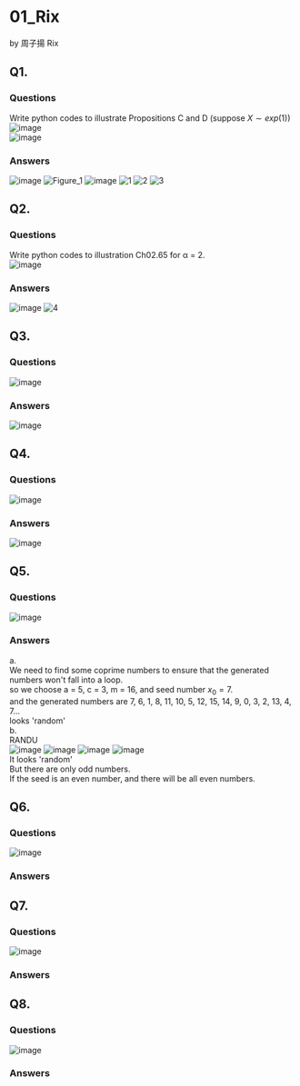 # 01_Rix

by 周子揚 Rix

## Q1. 

### Questions 

Write python codes to illustrate Propositions C and D (suppose $X\sim exp(1)$)  
![image](https://github.com/user-attachments/assets/440f0b19-087a-45b3-bf30-691e555c702b)  
![image](https://github.com/user-attachments/assets/d240d996-dfe8-4d20-ab16-ee3740f9ea93)

### Answers

![image](https://github.com/user-attachments/assets/f66a033b-dc03-4f0f-ad3a-3a792ced9c49)
![Figure_1](https://github.com/user-attachments/assets/67e9cafc-812d-41d1-952d-b5fbb1423511)
![image](https://github.com/user-attachments/assets/de146f54-2a45-4c0b-b86d-9c506b4ac9ce)
![1](https://github.com/user-attachments/assets/c31e8827-1f09-4553-ad11-6037514ebd6c)
![2](https://github.com/user-attachments/assets/2aa22dd8-e407-4cfa-8c71-875f78b6ec91)
![3](https://github.com/user-attachments/assets/1575a3b4-1ccf-474b-ac2b-d6386e681733)

## Q2. 

### Questions 

Write python codes to illustration Ch02.65 for α = 2.  
![image](https://github.com/user-attachments/assets/be8180d5-c5d3-434e-a10e-0efbd4742f79)

### Answers

![image](https://github.com/user-attachments/assets/4232ae70-5280-4daa-b409-2da68e0cbfde)
![4](https://github.com/user-attachments/assets/ae534b72-6fbd-4b22-895b-b54b3ad41136)

## Q3. 

### Questions 

![image](https://github.com/user-attachments/assets/b5e632ab-3048-4c58-aeaa-2e314b5d143d)

### Answers

![image](https://github.com/user-attachments/assets/f4fcc95e-2384-41b3-a2d6-e1fb7713971f)

## Q4. 

### Questions 

![image](https://github.com/user-attachments/assets/e29f142f-200a-4222-9451-29dcc4cd04de)

### Answers

![image](https://github.com/user-attachments/assets/6651b348-a17d-4e38-95b2-270c240afc59)

## Q5. 

### Questions 

![image](https://github.com/user-attachments/assets/ff45c0f7-5594-43c3-a4f1-aa21149cf166)

### Answers

a.  
We need to find some coprime numbers to ensure that the generated numbers won't fall into a loop.  
so we choose a = 5, c = 3, m = 16, and seed number $x_0 = 7$.  
and the generated numbers are 7, 6, 1, 8, 11, 10, 5, 12, 15, 14, 9, 0, 3, 2, 13, 4, 7...  
looks 'random'  
b.  
RANDU  
![image](https://github.com/user-attachments/assets/106f2f9e-b496-4a97-8248-1461fef7f646)
![image](https://github.com/user-attachments/assets/e3907781-91ab-4297-83e3-2d1d61b2d3b6)
![image](https://github.com/user-attachments/assets/28fff1f1-8a92-4d21-b4dd-1b10c9f4cfb8)
![image](https://github.com/user-attachments/assets/07810a6c-5272-469e-bac7-d371efb2ed26)  
It looks 'random'  
But there are only odd numbers.  
If the seed is an even number, and there will be all even numbers.  

## Q6. 

### Questions 

![image](https://github.com/user-attachments/assets/e00e2cca-6f75-4f4b-a6cd-65324c1975a7)

### Answers



## Q7. 

### Questions 

![image](https://github.com/user-attachments/assets/e83745ed-a711-42c0-a065-1cc0e58f720e)

### Answers



## Q8. 

### Questions 

![image](https://github.com/user-attachments/assets/c12aa6f1-ffd9-4b53-919d-0ee1aee17325)

### Answers

